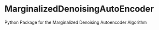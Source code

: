 # MarginalizedDenoisingAutoEncoder
Python Package for the Marginalized Denoising Autoencoder Algorithm 
